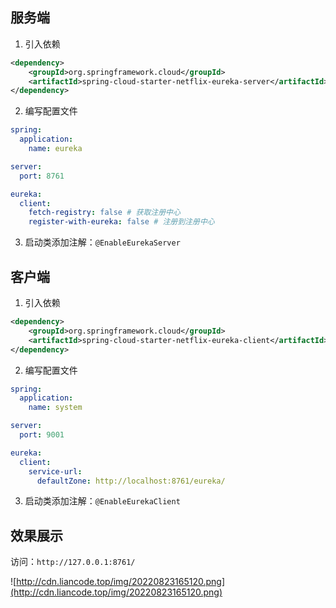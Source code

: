 ## 服务端
1. 引入依赖

```xml
<dependency>
    <groupId>org.springframework.cloud</groupId>
    <artifactId>spring-cloud-starter-netflix-eureka-server</artifactId>
</dependency>
```
2. 编写配置文件

```yml
spring:
  application:
    name: eureka

server:
  port: 8761

eureka:
  client:
    fetch-registry: false # 获取注册中心
    register-with-eureka: false # 注册到注册中心
```
3. 启动类添加注解：`@EnableEurekaServer`


## 客户端
1. 引入依赖

```xml
<dependency>
    <groupId>org.springframework.cloud</groupId>
    <artifactId>spring-cloud-starter-netflix-eureka-client</artifactId>
</dependency>
```
2. 编写配置文件

```yml
spring:
  application:
    name: system

server:
  port: 9001

eureka:
  client:
    service-url:
      defaultZone: http://localhost:8761/eureka/
```

3. 启动类添加注解：`@EnableEurekaClient`

## 效果展示
访问：`http://127.0.0.1:8761/`

![http://cdn.liancode.top/img/20220823165120.png](http://cdn.liancode.top/img/20220823165120.png)